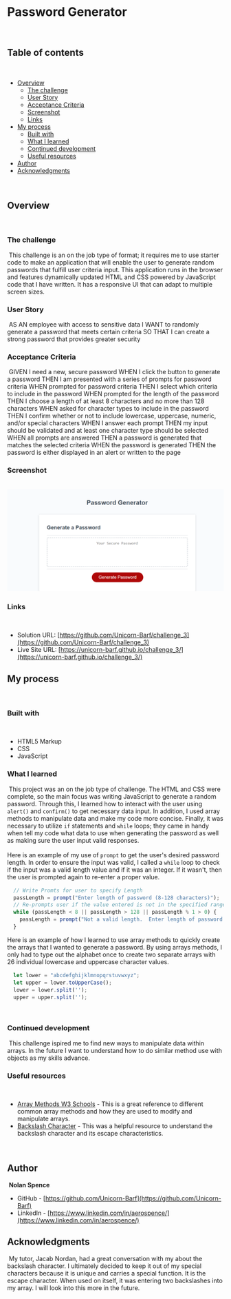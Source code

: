 # Password Generator
​
## Table of contents
​
- [Overview](#overview)
  - [The challenge](#the-challenge)
  - [User Story](#user-story)
  - [Acceptance Criteria](#acceptance-criteria)
  - [Screenshot](#screenshot)
  - [Links](#links)
- [My process](#my-process)
  - [Built with](#built-with)
  - [What I learned](#what-i-learned)
  - [Continued development](#continued-development)
  - [Useful resources](#useful-resources)
- [Author](#author)
- [Acknowledgments](#acknowledgments)

​
## Overview
​
### The challenge
​
This challenge is an on the job type of format; it requires me to use starter code to make an application that will enable the user to generate random passwords that fulfill user criteria input.  This application runs in the browser and features dynamically updated HTML and CSS powered by JavaScript code that I have written.  It has a responsive UI that can adapt to multiple screen sizes.

### User Story
​
AS AN employee with access to sensitive data
I WANT to randomly generate a password that meets certain criteria
SO THAT I can create a strong password that provides greater security
​
### Acceptance Criteria
​
GIVEN I need a new, secure password
WHEN I click the button to generate a password
THEN I am presented with a series of prompts for password criteria
WHEN prompted for password criteria
THEN I select which criteria to include in the password
WHEN prompted for the length of the password
THEN I choose a length of at least 8 characters and no more than 128 characters
WHEN asked for character types to include in the password
THEN I confirm whether or not to include lowercase, uppercase, numeric, and/or special characters
WHEN I answer each prompt
THEN my input should be validated and at least one character type should be selected
WHEN all prompts are answered
THEN a password is generated that matches the selected criteria
WHEN the password is generated
THEN the password is either displayed in an alert or written to the page
​
### Screenshot
​
![My Website](./assets/images/pass_screenshot.png)
​
### Links
​
- Solution URL: [https://github.com/Unicorn-Barf/challenge_3](https://github.com/Unicorn-Barf/challenge_3)
- Live Site URL: [https://unicorn-barf.github.io/challenge_3/](https://unicorn-barf.github.io/challenge_3/)
​
## My process
​
### Built with
​
- HTML5 Markup
- CSS
- JavaScript
​
### What I learned
​
This project was an on the job type of challenge.  The HTML and CSS were complete, so the main focus was writing JavaScript to generate a random password.  Through this, I learned how to interact with the user using `alert()` and `confirm()` to get necessary data input.  In addition, I used array methods to manipulate data and make my code more concise.  Finally, it was necessary to utilize `if` statements and `while` loops; they came in handy when tell my code what data to use when generating the password as well as making sure the user input valid responses.\
\
Here is an example of my use of `prompt` to get the user's desired password length.  In order to ensure the input was valid, I called a `while` loop to check if the input was a valid length value and if it was an integer.  If it wasn't, then the user is prompted again to re-enter a proper value.

```js
  // Write Promts for user to specify Length
  passLength = prompt("Enter length of password (8-128 characters)");
  // Re-prompts user if the value entered is not in the specified range or isn't an integer
  while (passLength < 8 || passLength > 128 || passLength % 1 > 0) {
    passLength = prompt("Not a valid length.  Enter length of password (8-128 characters)");
  }
```
Here is an example of how I learned to use array methods to quickly create the arrays that I wanted to generate a password.  By using arrays methods, I only had to type out the alphabet once to create two separate arrays with 26 individual lowercase and uppercase character values.
```js
  let lower = "abcdefghijklmnopqrstuvwxyz";
  let upper = lower.toUpperCase();
  lower = lower.split('');
  upper = upper.split('');
  ```
​
​
### Continued development
​
This challenge ispired me to find new ways to manipulate data within arrays.  In the future I want to understand how to do similar method use with objects as my skills advance.

### Useful resources
​
- [Array Methods W3 Schools](https://www.w3schools.com/js/js_array_methods.asp) - This is a great reference to different common array methods and how they are used to modify and manipulate arrays.
- [Backslash Character](https://www.afterhoursprogramming.com/tutorial/javascript/backslash-characters/) - This was a helpful resource to understand the backslash character and its escape characteristics.

​
## Author
​
**Nolan Spence**
- GitHub - [https://github.com/Unicorn-Barf](https://github.com/Unicorn-Barf)
- LinkedIn - [https://www.linkedin.com/in/aerospence/](https://www.linkedin.com/in/aerospence/)
​
## Acknowledgments
​
My tutor, Jacab Nordan, had a great conversation with my about the backslash character.  I ultimately decided to keep it out of my special characters because it is unique and carries a special function.  It is the escape character.  When used on itself, it was entering two backslashes into my array.  I will look into this more in the future.